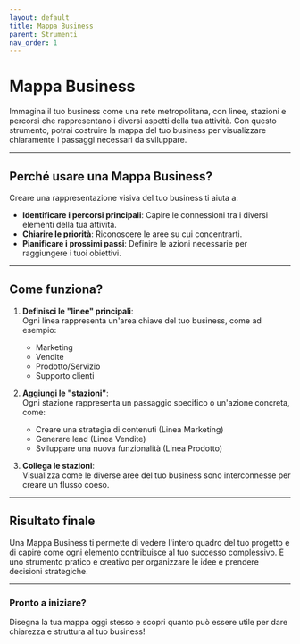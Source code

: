 ```yaml
---
layout: default
title: Mappa Business
parent: Strumenti
nav_order: 1
---
```


# Mappa Business

Immagina il tuo business come una rete metropolitana, con linee, stazioni e percorsi che rappresentano i diversi aspetti della tua attività. Con questo strumento, potrai costruire la mappa del tuo business per visualizzare chiaramente i passaggi necessari da sviluppare.

---

## Perché usare una Mappa Business?
Creare una rappresentazione visiva del tuo business ti aiuta a:
- **Identificare i percorsi principali**: Capire le connessioni tra i diversi elementi della tua attività.
- **Chiarire le priorità**: Riconoscere le aree su cui concentrarti.
- **Pianificare i prossimi passi**: Definire le azioni necessarie per raggiungere i tuoi obiettivi.

---

## Come funziona?
1. **Definisci le "linee" principali**:  
   Ogni linea rappresenta un'area chiave del tuo business, come ad esempio:
   - Marketing
   - Vendite
   - Prodotto/Servizio
   - Supporto clienti

2. **Aggiungi le "stazioni"**:  
   Ogni stazione rappresenta un passaggio specifico o un'azione concreta, come:
   - Creare una strategia di contenuti (Linea Marketing)
   - Generare lead (Linea Vendite)
   - Sviluppare una nuova funzionalità (Linea Prodotto)

3. **Collega le stazioni**:  
   Visualizza come le diverse aree del tuo business sono interconnesse per creare un flusso coeso.

---

## Risultato finale
Una Mappa Business ti permette di vedere l'intero quadro del tuo progetto e di capire come ogni elemento contribuisce al tuo successo complessivo. È uno strumento pratico e creativo per organizzare le idee e prendere decisioni strategiche.

---

### Pronto a iniziare?
Disegna la tua mappa oggi stesso e scopri quanto può essere utile per dare chiarezza e struttura al tuo business!
